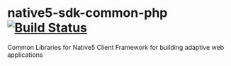 native5-sdk-common-php [![Build Status](https://travis-ci.org/native5/native5-sdk-common-php.png)](https://travis-ci.org/native5/native5-sdk-common-php) 
========================

Common Libraries for Native5 Client Framework for building adaptive web applications
